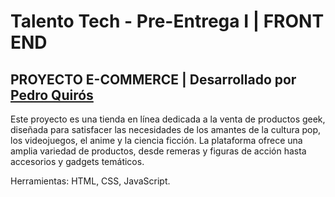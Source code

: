 # Talento Tech - Pre-Entrega I | FRONT END

## PROYECTO E-COMMERCE | Desarrollado por [Pedro Quirós](https://www.linkedin.com/in/pedroquiros/)

Este proyecto es una tienda en línea dedicada a la venta de productos geek, diseñada para satisfacer las necesidades de los amantes de la cultura pop, los videojuegos, el anime y la ciencia ficción. La plataforma ofrece una amplia variedad de productos, desde remeras y figuras de acción hasta accesorios y gadgets temáticos.

Herramientas: HTML, CSS, JavaScript.
